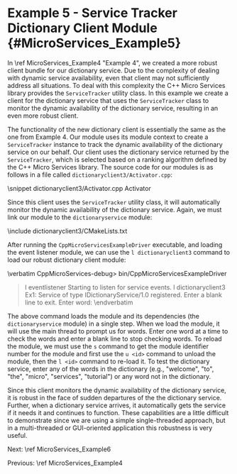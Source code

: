 Example 5 - Service Tracker Dictionary Client Module   {#MicroServices_Example5}
====================================================

In \ref MicroServices_Example4 "Example 4", we created a more robust client bundle
for our dictionary service. Due to the complexity of dealing with dynamic service
availability, even that client may not sufficiently address all situations. To
deal with this complexity the C++ Micro Services library provides the `ServiceTracker`
utility class. In this example we create a client for the dictionary service that
uses the `ServiceTracker` class to monitor the dynamic availability of the dictionary
service, resulting in an even more robust client.

The functionality of the new dictionary client is essentially the same as the one
from Example 4. Our module uses its module context to create a `ServiceTracker`
instance to track the dynamic availability of the dictionary service on our behalf.
Our client uses the dictionary service returned by the `ServiceTracker`, which is
selected based on a ranking algorithm defined by the C++ Micro Services library.
The source code for our modules is as follows in a file called
`dictionaryclient3/Activator.cpp`:

\snippet dictionaryclient3/Activator.cpp Activator

Since this client uses the `ServiceTracker` utility class, it will automatically
monitor the dynamic availability of the dictionary service. Again, we must link
our module to the `dictionaryservice` module:

\include dictionaryclient3/CMakeLists.txt

After running the `CppMicroServicesExampleDriver` executable, and loading the event
listener module, we can use the `l dictionaryclient3` command to load
our robust dictionary client module:

\verbatim
CppMicroServices-debug> bin/CppMicroServicesExampleDriver
> l eventlistener
Starting to listen for service events.
> l dictionaryclient3
Ex1: Service of type IDictionaryService/1.0 registered.
Enter a blank line to exit.
Enter word:
\endverbatim

The above command loads the module and its dependencies (the `dictionaryservice`
module) in a single step. When we load the module, it will use the main thread to
prompt us for words. Enter one word at a time to check the words and enter a
blank line to stop checking words. To reload the module, we must use the `s`
command to get the module identifier number for the module and first use the
`u <id>` command to unload the module, then the `l <id>` command to re-load it.
To test the dictionary service, enter any of the words in the dictionary
(e.g., "welcome", "to", "the", "micro", "services", "tutorial") or any word not
in the dictionary.

Since this client monitors the dynamic availability of the dictionary service,
it is robust in the face of sudden departures of the the dictionary service.
Further, when a dictionary service arrives, it automatically gets the service if
it needs it and continues to function. These capabilities are a little difficult
to demonstrate since we are using a simple single-threaded approach, but in a
multi-threaded or GUI-oriented application this robustness is very useful.

Next: \ref MicroServices_Example6

Previous: \ref MicroServices_Example4
